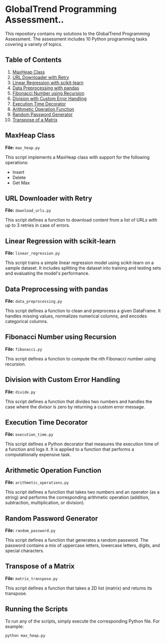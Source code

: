 # GlobalTrend Programming Assessment..

This repository contains my solutions to the GlobalTrend Programming Assessment. The assessment includes 10 Python programming tasks covering a variety of topics.

## Table of Contents

1. [MaxHeap Class](#maxheap-class)
2. [URL Downloader with Retry](#url-downloader-with-retry)
3. [Linear Regression with scikit-learn](#linear-regression-with-scikit-learn)
4. [Data Preprocessing with pandas](#data-preprocessing-with-pandas)
5. [Fibonacci Number using Recursion](#fibonacci-number-using-recursion)
6. [Division with Custom Error Handling](#division-with-custom-error-handling)
7. [Execution Time Decorator](#execution-time-decorator)
8. [Arithmetic Operation Function](#arithmetic-operation-function)
9. [Random Password Generator](#random-password-generator)
10. [Transpose of a Matrix](#transpose-of-a-matrix)

## MaxHeap Class

**File:** `max_heap.py`

This script implements a MaxHeap class with support for the following operations:
- Insert
- Delete
- Get Max

## URL Downloader with Retry

**File:** `download_urls.py`

This script defines a function to download content from a list of URLs with up to 3 retries in case of errors.

## Linear Regression with scikit-learn

**File:** `linear_regression.py`

This script trains a simple linear regression model using scikit-learn on a sample dataset. It includes splitting the dataset into training and testing sets and evaluating the model's performance.

## Data Preprocessing with pandas

**File:** `data_preprocessing.py`

This script defines a function to clean and preprocess a given DataFrame. It handles missing values, normalizes numerical columns, and encodes categorical columns.

## Fibonacci Number using Recursion

**File:** `fibonacci.py`

This script defines a function to compute the nth Fibonacci number using recursion.

## Division with Custom Error Handling

**File:** `divide.py`

This script defines a function that divides two numbers and handles the case where the divisor is zero by returning a custom error message.

## Execution Time Decorator

**File:** `execution_time.py`

This script defines a Python decorator that measures the execution time of a function and logs it. It is applied to a function that performs a computationally expensive task.

## Arithmetic Operation Function

**File:** `arithmetic_operations.py`

This script defines a function that takes two numbers and an operator (as a string) and performs the corresponding arithmetic operation (addition, subtraction, multiplication, or division).

## Random Password Generator

**File:** `random_password.py`

This script defines a function that generates a random password. The password contains a mix of uppercase letters, lowercase letters, digits, and special characters.

## Transpose of a Matrix

**File:** `matrix_transpose.py`

This script defines a function that takes a 2D list (matrix) and returns its transpose.

## Running the Scripts

To run any of the scripts, simply execute the corresponding Python file. For example:

```sh
python max_heap.py
